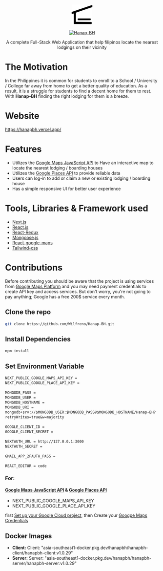 <p align="center">
<a href="https://github.com/Wilfreno/Hanap-BH/blob/main/public/logo/hanap-bh-light.png" target="_blank">
<img src="https://github.com/Wilfreno/Hanap-BH/blob/main/public/logo/hanap-bh-light.png" alt="Hanap-BH" style="height:7vw;" /><a/>
<p/>

<p align="center">
<a href="https://hanap-bh.vercel.app/"><img src="https://readme-typing-svg.demolab.com?font=Fira+Code&size=40&duration=1000&pause=1000&color=222222&center=true&vCenter=true&repeat=false&random=false&width=435&lines=%F0%9D%99%83%F0%9D%99%96%F0%9D%99%A3%F0%9D%99%96%F0%9D%99%A5-%F0%9D%98%BD%F0%9D%99%83" alt="Hanap-BH" /></a>
<p/>

<p align="center" >A complete Full-Stack Web Application that help filipinos locate the nearest lodgings on their vicinity </p>

# The Motivation

<p>In the Philippines it is common for students to enroll to a School / University / College far away from home to get a better quality of education. As a result, it is a struggle for students to find a decent home for them to rest. With <b>Hanap-BH</b> finding the right lodging for them is a breeze.<p/>

# Website

<https://hanapbh.vercel.app/>

# Features

- Utilizes the [Google Maps JavaScript API](https://developers.google.com/maps/documentation/javascript) to Have an interactive map to locate the nearest lodging / boarding houses
- Utilizes the [Google Places API](https://developers.google.com/maps/documentation/places/web-service/overview) to provide reliable data
- Users can log-in to add or claim a new or existing lodging / boarding house
- Has a simple responsive UI for better user experience

# Tools, Libraries & Framework used

- [Next.js](https://nextjs.org/)
- [React.js](https://react.dev/)
- [React-Redux](https://react-redux.js.org/)
- [Mongoose.js](https://mongoosejs.com/)
- [React-google-maps](https://github.com/visgl/react-google-maps)
- [Tailwind-css](https://tailwindcss.com/)

# Contributions

Before contributing you should be aware that the project is using services from [Google Maps Platform](https://developers.google.com/maps) and you may need payment credentials to create API key and access services. But don't worry, you're not going to pay anything; Google has a free 200$ service every month.

## Clone the repo

```bash
git clone https://github.com/Wilfreno/Hanap-BH.git
```

## Install Dependencies

```bash
npm install
```

## Set Environment Variable

```env
NEXT_PUBLIC_GOOGLE_MAPS_API_KEY =
NEXT_PUBLIC_GOOGLE_PLACE_API_KEY =

MONGODB_PASS =
MONGODB_USER =
MONGODB_HOSTNAME =
MONGODB_URI = mongodb+srv://$MONGODB_USER:$MONGODB_PASS@$MONGODB_HOSTNAME/Hanap-BH?retryWrites=true&w=majority

GOOGLE_CLIENT_ID =
GOOGLE_CLIENT_SECRET =

NEXTAUTH_URL = http://127.0.0.1:3000
NEXTAUTH_SECRET =

GMAIL_APP_2FAUTH_PASS =

REACT_EDITOR = code

```

### For:

#### [Google Maps JavaScript API](https://developers.google.com/maps/documentation/javascript) & [Google Places API](https://developers.google.com/maps/documentation/places/web-service/overview)

- NEXT_PUBLIC_GOOGLE_MAPS_API_KEY
- NEXT_PUBLIC_GOOGLE_PLACE_API_KEY

first [Set up your Google Cloud project](https://developers.google.com/maps/documentation/places/web-service/cloud-setup#console),
then Create your [Googpe Maps Credentials](https://console.cloud.google.com/apis/credentials?authuser=1&project=hanap-bh)

## Docker Images

- **Client:** Client: "asia-southeast1-docker.pkg.dev/hanapbh/hanapbh-client/hanapbh-client:v1.0.29"
- **Server:** Server: "asia-southeast1-docker.pkg.dev/hanapbh/hanapbh-server/hanapbh-server:v1.0.29"